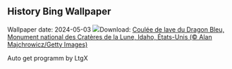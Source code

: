## History Bing Wallpaper
Wallpaper date: 2024-05-03
![](https://www.bing.com/th?id=OHR.CratersOfTheMoon_FR-CA7743730484_UHD.jpg&w=1000)Download: [Coulée de lave du Dragon Bleu, Monument national des Cratères de la Lune, Idaho, États-Unis (© Alan Majchrowicz/Getty Images)](https://www.bing.com/th?id=OHR.CratersOfTheMoon_FR-CA7743730484_UHD.jpg)

Auto get programm by LtgX
